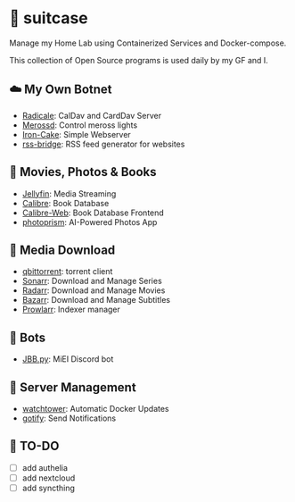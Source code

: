 # 💼 suitcase

Manage my Home Lab using Containerized Services and Docker-compose.

This collection of Open Source programs is used daily by my GF and I.

## :cloud: My Own Botnet
* [Radicale](https://radicale.org/v3.html): CalDav and CardDav Server
* [Merossd](https://github.com/josefilipeferreira/merossd): Control meross lights
* [Iron-Cake](https://github.com/JoseFilipeFerreira/iron-cake): Simple Webserver
* [rss-bridge](https://github.com/RSS-Bridge/rss-bridge): RSS feed generator for websites

## :movie_camera: Movies, Photos & Books
* [Jellyfin](https://jellyfin.org/): Media Streaming
* [Calibre](https://calibre-ebook.com/): Book Database
* [Calibre-Web](https://github.com/janeczku/calibre-web): Book Database Frontend
* [photoprism](https://photoprism.app/): AI-Powered Photos App

## :arrow_down_small: Media Download
* [qbittorrent](https://www.qbittorrent.org/): torrent client
* [Sonarr](https://sonarr.tv/): Download and Manage Series
* [Radarr](https://radarr.video/): Download and Manage Movies
* [Bazarr](https://www.bazarr.media/): Download and Manage Subtitles
* [Prowlarr](https://wiki.servarr.com/prowlarr): Indexer manager

## :robot: Bots
* [JBB.py](https://github.com/josefilipeferreira/JBB.py): MiEI Discord bot

## :round_pushpin: Server Management
* [watchtower](https://containrrr.dev/watchtower/): Automatic Docker Updates
* [gotify](https://gotify.net/): Send Notifications


## :memo: TO-DO
* [ ] add authelia
* [ ] add nextcloud
* [ ] add syncthing
